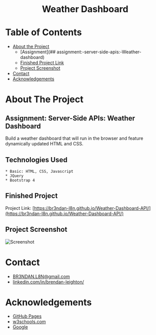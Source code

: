 <!-- PROJECT LOGO -->
<br />
<p align="center">
  <h1 align="center">Weather Dashboard</h1>
</p>



<!-- TABLE OF CONTENTS -->
# Table of Contents
* [About the Project](#about-the-project)
    * [Assignment](## assignment:-server-side-apis:-Weather-dashboard)
    * [Finished Project Link](#finished-project)
    * [Project Screenshot](#project-screenshot)
* [Contact](#contact)
* [Acknowledgements](#acknowledgements)



<!-- ABOUT THE PROJECT -->
# About The Project

## Assignment: Server-Side APIs: Weather Dashboard
Build a weather dashboard that will run in the browser and feature dynamically updated HTML and CSS.


## Technologies Used
    * Basic: HTML, CSS, Javascript
    * JQuery
    * Bootstrap 4


## Finished Project
Project Link: [https://br3ndan-l8n.github.io/Weather-Dashboard-API/](https://br3ndan-l8n.github.io/Weather-Dashboard-API/)


## Project Screenshot

![Screenshot](Assets/screenshot)



<!-- CONTACT -->
# Contact
* [BR3NDAN.L8N@gmail.com](BR3NDAN.L8N@gmail.com)
* [linkedin.com/in/brendan-leighton/](https://www.linkedin.com/in/brendan-leighton/)

<!-- ACKNOWLEDGEMENTS -->
# Acknowledgements
* [GitHub Pages](https://pages.github.com)
* [w3schools.com](https://www.w3schools.com/)
* [Google](https://www.google.com/)
